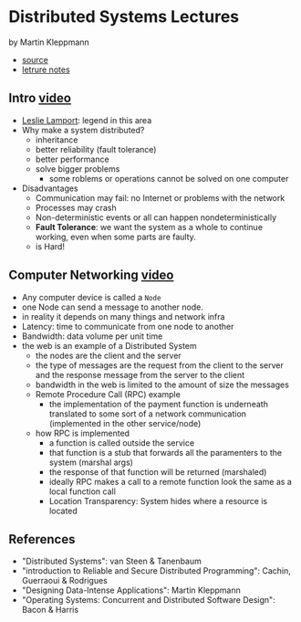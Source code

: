 # Distributed Systems Lectures

by Martin Kleppmann

- [source](https://www.youtube.com/playlist?list=PLeKd45zvjcDFUEv_ohr_HdUFe97RItdiB)
- [letrure notes](https://www.cl.cam.ac.uk/teaching/2021/ConcDisSys/dist-sys-notes.pdf)

## Intro [video](https://www.youtube.com/watch?v=UEAMfLPZZhE&list=PLeKd45zvjcDFUEv_ohr_HdUFe97RItdiB)

- [Leslie Lamport](http://www.lamport.org/): legend in this area
- Why make a system distributed?
  - inheritance
  - better reliability (fault tolerance)
  - better performance
  - solve bigger problems
    - some roblems or operations cannot be solved on one computer
- Disadvantages
  - Communication may fail: no Internet or problems with the network
  - Processes may crash
  - Non-deterministic events or all can happen nondeterministically
  - **Fault Tolerance**: we want the system as a whole to continue working, even when some parts are faulty.
  - is Hard!

## Computer Networking [video](https://www.youtube.com/watch?v=1F3DEq8ML1U&list=PLeKd45zvjcDFUEv_ohr_HdUFe97RItdiB&index=2)

- Any computer device is called a `Node`
- one Node can send a message to another node.
- in reality it depends on many things and network infra
- Latency: time to communicate from one node to another
- Bandwidth: data volume per unit time
- the web is an example of a Distributed System
  - the nodes are the client and the server
  - the type of messages are the request from the client to the server and the response message from the server to the client
  - bandwidth in the web is limited to the amount of size the messages
  - Remote Procedure Call (RPC) example
    - the implementation of the payment function is underneath translated to some sort of a network communication (implemented in the other service/node)
  - how RPC is implemented
    - a function is called outside the service
    - that function is a stub that forwards all the paramenters to the system (marshal args)
    - the response of that function will be returned (marshaled)
    - ideally RPC makes a call to a remote function look the same as a local function call
    - Location Transparency: System hides where a resource is located

## References

- "Distributed Systems": van Steen & Tanenbaum
- "introduction to Reliable and Secure Distributed Programming": Cachin, Guerraoui & Rodrigues
- "Designing Data-Intense Applications": Martin Kleppmann
- "Operating Systems: Concurrent and Distributed Software Design": Bacon & Harris
